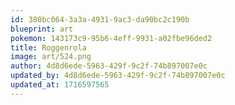 ```yaml
---
id: 380bc064-3a3a-4931-9ac3-da90bc2c190b
blueprint: art
pokemon: 143173c9-95b6-4eff-9931-a02fbe96ded2
title: Roggenrola
image: art/524.png
author: 4d8d6ede-5963-429f-9c2f-74b897007e0c
updated_by: 4d8d6ede-5963-429f-9c2f-74b897007e0c
updated_at: 1716597565
---
```

